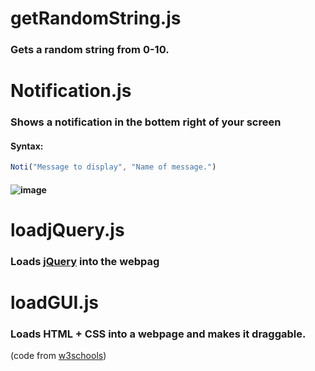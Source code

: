 # getRandomString.js
### Gets a random string from 0-10.
# Notification.js
### Shows a notification in the bottem right of your screen
#### Syntax:
```js
Noti("Message to display", "Name of message.")
```
#### ![image](https://user-images.githubusercontent.com/69748767/157924746-591a29eb-0f93-4b2a-aa79-2c7412d9fb5c.png)
# loadjQuery.js
### Loads [jQuery](https://jquery.com/) into the webpag
# loadGUI.js
### Loads HTML + CSS into a webpage and makes it draggable.<br>
(code from [w3schools](https://www.w3schools.com/howto/howto_js_draggable.asp))
